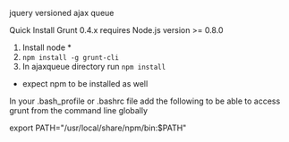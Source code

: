 jquery versioned ajax queue

Quick Install
Grunt 0.4.x requires Node.js version >= 0.8.0

1. Install node *
2. ``` npm install -g grunt-cli ```
3. In ajaxqueue directory run ``` npm install ```

* expect npm to be installed as well

In your .bash_profile or .bashrc file add the following to be able to access grunt from the command line globally

export PATH="/usr/local/share/npm/bin:$PATH"
